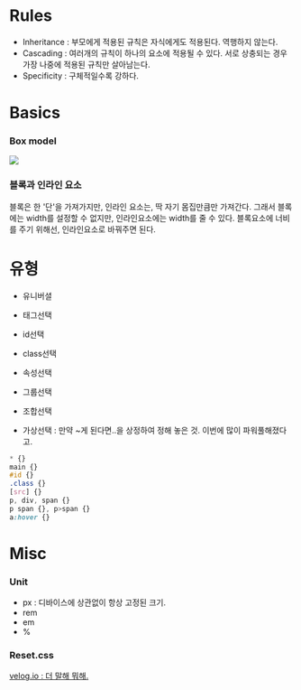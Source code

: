 # Rules
- Inheritance : 부모에게 적용된 규칙은 자식에게도 적용된다. 역행하지 않는다.
- Cascading : 여러개의 규칙이 하나의 요소에 적용될 수 있다. 서로 상충되는 경우 가장 나중에 적용된 규칙만 살아남는다.
- Specificity : 구체적일수록 강하다.

# Basics
### Box model
![](/src/asset/img/box-model.jpg)

### 블록과 인라인 요소
블록은 한 '단'을 가져가지만, 인라인 요소는, 딱 자기 몸집만큼만 가져간다. 
그래서 블록에는 width를 설정할 수 없지만, 인라인요소에는 width를 줄 수 있다.
블록요소에 너비를 주기 위해선, 인라인요소로 바꿔주면 된다.

# 유형
- 유니버셜
- 태그선택 
- id선택 
- class선택 
- 속성선택 

- 그룹선택 
- 조합선택
- 가상선택 : 만약 ~게 된다면..을 상정하여 정해 놓은 것. 이번에 많이 파워풀해졌다고.
```css
* {}
main {}
#id {}
.class {}
[src] {}
p, div, span {}
p span {}, p>span {}
a:hover {}
```
# Misc
### Unit
- px : 디바이스에 상관없이 항상 고정된 크기.
- rem
- em
- %


### Reset.css
[velog.io : 더 말해 뭐해.](https://velog.io/@teo/2022-CSS-Reset-%EB%8B%A4%EC%8B%9C-%EC%8D%A8%EB%B3%B4%EA%B8%B0)